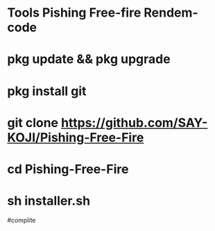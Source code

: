 # Tools Pishing Free-fire Rendem-code

# pkg update && pkg upgrade

# pkg install git

# git clone https://github.com/SAY-KOJI/Pishing-Free-Fire

# cd Pishing-Free-Fire

# sh installer.sh

#complite
